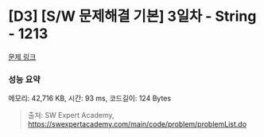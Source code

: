 # [D3] [S/W 문제해결 기본] 3일차 - String - 1213 

[문제 링크](https://swexpertacademy.com/main/code/problem/problemDetail.do?contestProbId=AV14P0c6AAUCFAYi) 

### 성능 요약

메모리: 42,716 KB, 시간: 93 ms, 코드길이: 124 Bytes



> 출처: SW Expert Academy, https://swexpertacademy.com/main/code/problem/problemList.do